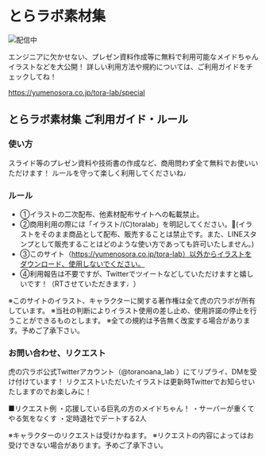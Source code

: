 # とらラボ素材集

![配信中](https://yumenosora.co.jp/wp-content/uploads/2019/06/bnr_sozaisyu.jpg "配信中")

エンジニアに欠かせない、プレゼン資料作成等に無料で利用可能なメイドちゃんイラストなどを大公開！
詳しい利用方法や規約については、ご利用ガイドをチェックしてね！

https://yumenosora.co.jp/tora-lab/special

## とらラボ素材集 ご利用ガイド・ルール
### 使い方
スライド等のプレゼン資料や技術書の作成など、商用問わず全て無料でお使いいただけます！
ルールを守って楽しく利用してくださいね♩

### ルール
- ①イラストの二次配布、他素材配布サイトへの転載禁止。
- ②商用利用の際には「イラスト/(C)toralab」を明記してください。(イラストをそのまま商品として配布、販売することは禁止です。また、LINEスタンプとして販売することはどのような使い方であっても許可いたしません。)
- ③このサイト（https://yumenosora.co.jp/tora-lab）以外からイラストをダウンロード、使用しないでください。
- ④利用報告は不要ですが、Twitterでツイートなどしていただけますと嬉しいです！（RTさせていただきます♩）

※このサイトのイラスト、キャラクターに関する著作権は全て虎の穴ラボが所有しています。
※当社の判断によりイラスト使用の差し止め、使用許諾の停止を行うことができるものとします。
※全ての規約は予告無く改変する場合があります。予めご了承下さい。

### お問い合わせ、リクエスト
虎の穴ラボ公式Twitterアカウント（@toranoana_lab ）にてリプライ、DMを受け付けています！
リクエストいただいたイラストは更新時Twitterでお知らせいたしますのでお楽しみに！

■リクエスト例
・応援している巨乳の方のメイドちゃん！
・サーバーが重くてやる気をなくす
・定時退社でデートする2人

※キャラクターのリクエストは受けかねます。
※リクエストの内容によってはお受けできない場合があります。予めご了承下さい。
